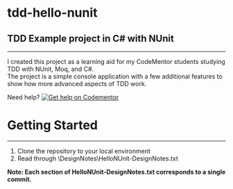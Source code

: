 # tdd-hello-nunit
## TDD Example project in C# with NUnit

---

I created this project as a learning aid for my CodeMentor 
students studying TDD with NUnit, Moq, and C#.  
The project is a simple console application with a few 
additional features to show how more advanced aspects of 
TDD work.

Need help?  [![Get help on Codementor](https://cdn.codementor.io/badges/get_help_github.svg)](https://www.codementor.io/copperstarconsulting?utm_source=github&utm_medium=button&utm_term=copperstarconsulting&utm_campaign=github)

# Getting Started
---
1.  Clone the repository to your local environment
2.  Read through \DesignNotes\HelloNUnit-DesignNotes.txt

**Note:  Each section of HelloNUnit-DesignNotes.txt corresponds to a single commit.**


